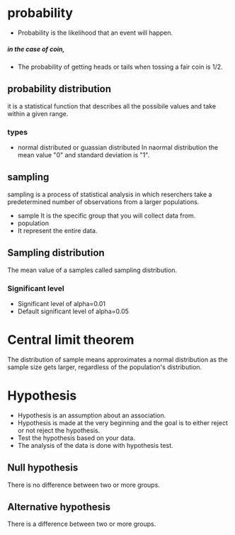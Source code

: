 # probability
- Probability is the likelihood that an event will happen.
##### in the case of coin,
- The probability of getting heads or tails when tossing a fair coin is 1/2.
## probability distribution
   it is a statistical function that describes all the possibile values and take within a given range.
### types
 - normal distributed or guassian distributed
    In naormal distribution the mean value "0" and standard deviation is "1".
## sampling
   sampling is a process of statistical analysis in which reserchers take a predetermined number of observations from a larger populations.
 - sample
   It is the specific group that you will collect data from.
 - population
 -  It represent the entire data.
## Sampling distribution
   The mean value of a samples called sampling distribution.
### Significant level
  - Significant level of alpha=0.01
  - Default significant level of alpha=0.05
# Central limit theorem
  The distribution of sample means approximates a normal distribution as the sample size gets larger, regardless of the population's distribution.
# Hypothesis
  - Hypothesis is an assumption about an association.
  - Hypothesis is made at the very beginning and the goal is to either reject or not reject the hypothesis.
  - Test the hypothesis based on your data.
  - The analysis of the data is done with hypothesis test.
## Null hypothesis
   There is no difference between two or more groups.
## Alternative hypothesis
   There is a difference between two or more groups.
